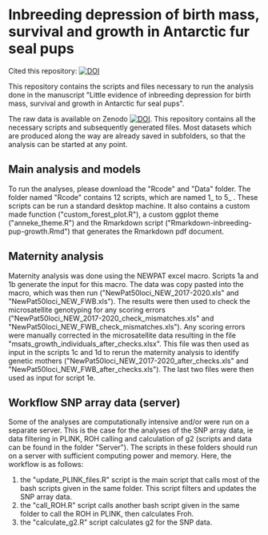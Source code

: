 # Inbreeding depression of birth mass, survival and growth in Antarctic fur seal pups
Cited this repository: [![DOI](https://zenodo.org/badge/DOI/10.5281/zenodo.10854438.svg)](https://doi.org/10.5281/zenodo.10854438)

This repository contains the scripts and files necessary to run the analysis done in the manuscript "Little evidence of inbreeding depression for birth mass, survival and growth in Antarctic fur seal pups". 

The raw data is available on Zenodo [![DOI](https://zenodo.org/badge/DOI/10.5281/zenodo.10854333.svg)](https://doi.org/10.5281/zenodo.10854333). This repository contains all the necessary scripts and subsequently generated files. Most datasets which are produced along the way are already saved in subfolders, so that the analysis can be started at any point.


## Main analysis and models
To run the analyses, please download the "Rcode" and "Data" folder. The folder named "Rcode" contains 12 scripts, which are named 1_ to 5_ . These scripts can be run a standard desktop machine. It also contains a custom made function ("custom_forest_plot.R"), a custom ggplot theme ("anneke_theme.R") and the Rmarkdown script ("Rmarkdown-inbreeding-pup-growth.Rmd") that generates the Rmarkdown pdf document.

## Maternity analysis
Maternity analysis was done using the NEWPAT excel macro. Scripts 1a and 1b generate the input for this macro. The data was copy pasted into the macro, which was then run ("NewPat50loci_NEW_2017-2020.xls" and "NewPat50loci_NEW_FWB.xls"). The results were then used to check the microsatellite genotyping for any scoring errors ("NewPat50loci_NEW_2017-2020_check_mismatches.xls" and "NewPat50loci_NEW_FWB_check_mismatches.xls"). Any scoring errors were manually corrected in the microsatellite data resulting in the file "msats_growth_individuals_after_checks.xlsx". This file was then used as input in the scripts 1c and 1d to rerun the maternity analysis to identify genetic mothers ("NewPat50loci_NEW_2017-2020_after_checks.xls" and "NewPat50loci_NEW_FWB_after_checks.xls"). The last two files were then used as input for script 1e.

## Workflow SNP array data (server)
Some of the analyses are computationally intensive and/or were run on a separate server. This is the case for the analyses of the SNP array data, ie data filtering in PLINK, ROH calling and calculation of g2 (scripts and data can be found in the folder "Server"). The scripts in these folders should run on a server with sufficient computing power and memory. Here, the workflow is as follows:
1. the "update_PLINK_files.R" script is the main script that calls most of the bash scripts given in the same folder. This script filters and updates the SNP array data.
2. the "call_ROH.R" script calls another bash script given in the same folder to call the ROH in PLINK, then calculates Froh.
3. the "calculate_g2.R" script calculates g2 for the SNP data.


